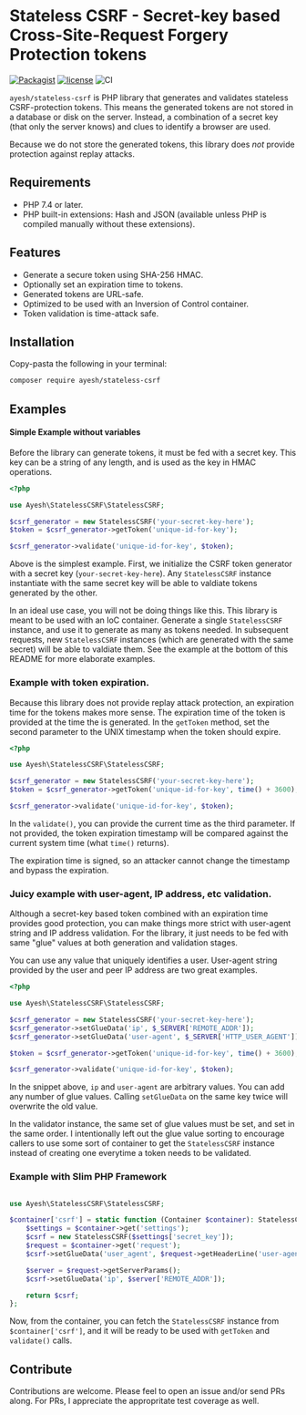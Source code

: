# Stateless CSRF - Secret-key based Cross-Site-Request Forgery Protection tokens

[![Packagist](https://img.shields.io/packagist/v/ayesh/stateless-csrf.svg)](https://packagist.org/packages/ayesh/stateless-csrf) [![license](https://img.shields.io/github/license/Ayesh/StatelessCSRF.svg)](https://github.com/Ayesh/StatelessCSRF) ![CI](https://github.com/Ayesh/StatelessCSRF/workflows/CI/badge.svg)

`ayesh/stateless-csrf` is PHP library that generates and validates stateless CSRF-protection tokens. This means the generated tokens are not stored in a database or disk on the server. Instead, a combination of a secret key (that only the server knows) and clues to identify a browser are used.

Because we do not store the generated tokens, this library does _not_ provide protection against replay attacks.

## Requirements
 - PHP 7.4 or later. 
 - PHP built-in extensions: Hash and JSON (available unless PHP is compiled manually without these extensions). 
 
## Features
 - Generate a secure token using SHA-256 HMAC. 
 - Optionally set an expiration time to tokens. 
 - Generated tokens are URL-safe. 
 - Optimized to be used with an Inversion of Control container. 
 - Token validation is time-attack safe.


## Installation

Copy-pasta the following in your terminal:
```bash
composer require ayesh/stateless-csrf
```
## Examples
#### Simple Example without variables

Before the library can generate tokens, it must be fed with a secret key. This key can be a string of any length, and is used as the key in HMAC operations. 

```php
<?php 

use Ayesh\StatelessCSRF\StatelessCSRF;

$csrf_generator = new StatelessCSRF('your-secret-key-here');
$token = $csrf_generator->getToken('unique-id-for-key');

$csrf_generator->validate('unique-id-for-key', $token);
```

Above is the simplest example. First, we initialize the CSRF token generator with a secret key (`your-secret-key-here`). Any `StatelessCSRF` instance instantiate with the same secret key will be able to valdiate tokens generated by the other.  

In an ideal use case, you will not be doing things like this. This library is meant to be used with an IoC container. Generate a single `StatelessCSRF` instance, and use it to generate as many as tokens needed. In subsequent requests, new `StatelessCSRF` instances (which are generated with the same secret) will be able to valdiate them. See the example at the bottom of this README for more elaborate examples. 

### Example with token expiration.

Because this library does not provide replay attack protection, an expiration time for the tokens makes more sense. The expiration time of the token is provided at the time the is generated. In the `getToken` method, set the second parameter to the UNIX timestamp when the token should expire.

```php
<?php 

use Ayesh\StatelessCSRF\StatelessCSRF;

$csrf_generator = new StatelessCSRF('your-secret-key-here');
$token = $csrf_generator->getToken('unique-id-for-key', time() + 3600); // Expires in an hour.

$csrf_generator->validate('unique-id-for-key', $token);
```
In the `validate()`, you can provide the current time as the third parameter. If not provided, the token expiration timestamp will be compared against the current system time (what `time()` returns). 

The expiration time is signed, so an attacker cannot change the timestamp and bypass the expiration.

### Juicy example with user-agent, IP address, etc validation. 

Although a secret-key based token combined with an expiration time provides good protection, you can make things more strict with user-agent string and IP address validation. For the library, it just needs to be fed with same "glue" values at both generation and validation stages. 

You can use any value that uniquely identifies a user. User-agent string provided by the user and peer IP address are two great examples. 

```php
<?php 

use Ayesh\StatelessCSRF\StatelessCSRF;

$csrf_generator = new StatelessCSRF('your-secret-key-here');
$csrf_generator->setGlueData('ip', $_SERVER['REMOTE_ADDR']);
$csrf_generator->setGlueData('user-agent', $_SERVER['HTTP_USER_AGENT']);

$token = $csrf_generator->getToken('unique-id-for-key', time() + 3600); // Expires in an hour.

$csrf_generator->validate('unique-id-for-key', $token);
```

In the snippet above, `ip` and `user-agent` are arbitrary values. You can add any number of glue values. Calling `setGlueData` on the same key twice will overwrite the old value. 

In the validator instance, the same set of glue values must be set, and set in the same order. I intentionally left out the glue value sorting to encourage callers to use some sort of container to get the `StatelessCSRF` instance instead of creating one everytime a token needs to be validated. 

### Example with Slim PHP Framework
```php

use Ayesh\StatelessCSRF\StatelessCSRF;

$container['csrf'] = static function (Container $container): StatelessCSRF {
	$settings = $container->get('settings');
	$csrf = new StatelessCSRF($settings['secret_key']);
	$request = $container->get('request');
	$csrf->setGlueData('user_agent', $request->getHeaderLine('user-agent'));

	$server = $request->getServerParams();
	$csrf->setGlueData('ip', $server['REMOTE_ADDR']);

	return $csrf;
};
```

Now, from the container, you can fetch the `StatelessCSRF` instance from `$container['csrf']`, and it will be ready to be used with `getToken` and `validate()` calls. 

## Contribute

Contributions are welcome. Please feel to open an issue and/or send PRs along. For PRs, I appreciate the appropritate test coverage as well.
